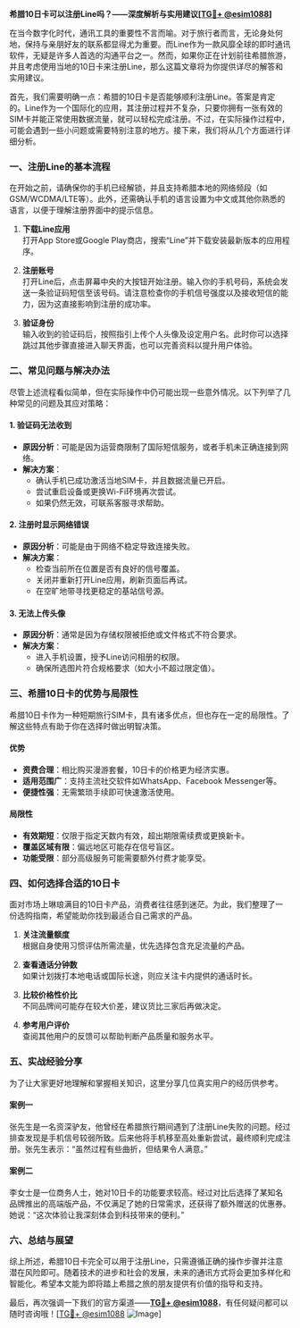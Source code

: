 **希腊10日卡可以注册Line吗？——深度解析与实用建议[[TG💪+ @esim1088](https://t.me/s/esim1088)]**

在当今数字化时代，通讯工具的重要性不言而喻。对于旅行者而言，无论身处何地，保持与亲朋好友的联系都显得尤为重要。而Line作为一款风靡全球的即时通讯软件，无疑是许多人首选的沟通平台之一。然而，如果你正在计划前往希腊旅游，并且考虑使用当地的10日卡来注册Line，那么这篇文章将为你提供详尽的解答和实用建议。

首先，我们需要明确一点：希腊的10日卡是否能够顺利注册Line。答案是肯定的。Line作为一个国际化的应用，其注册过程并不复杂，只要你拥有一张有效的SIM卡并能正常使用数据流量，就可以轻松完成注册。不过，在实际操作过程中，可能会遇到一些小问题或需要特别注意的地方。接下来，我们将从几个方面进行详细分析。

### **一、注册Line的基本流程**
在开始之前，请确保你的手机已经解锁，并且支持希腊本地的网络频段（如GSM/WCDMA/LTE等）。此外，还需确认手机的语言设置为中文或其他你熟悉的语言，以便于理解注册界面中的提示信息。

1. **下载Line应用**  
   打开App Store或Google Play商店，搜索“Line”并下载安装最新版本的应用程序。
   
2. **注册账号**  
   打开Line后，点击屏幕中央的大按钮开始注册。输入你的手机号码，系统会发送一条验证码短信至该号码。请注意检查你的手机信号强度以及接收短信的能力，因为这直接影响到注册的成功率。

3. **验证身份**  
   输入收到的验证码后，按照指引上传个人头像及设定用户名。此时你可以选择跳过其他步骤直接进入聊天界面，也可以完善资料以提升用户体验。

### **二、常见问题与解决办法**
尽管上述流程看似简单，但在实际操作中仍可能出现一些意外情况。以下列举了几种常见的问题及其应对策略：

#### **1. 验证码无法收到**
   - **原因分析**：可能是因为运营商限制了国际短信服务，或者手机未正确连接到网络。
   - **解决方案**：
     - 确认手机已成功激活当地SIM卡，并且数据流量已开启。
     - 尝试重启设备或更换Wi-Fi环境再次尝试。
     - 如果仍然无效，可联系客服寻求帮助。

#### **2. 注册时显示网络错误**
   - **原因分析**：可能是由于网络不稳定导致连接失败。
   - **解决方案**：
     - 检查当前所在位置是否有良好的信号覆盖。
     - 关闭并重新打开Line应用，刷新页面后再试。
     - 在空旷地带寻找更稳定的基站信号源。

#### **3. 无法上传头像**
   - **原因分析**：通常是因为存储权限被拒绝或文件格式不符合要求。
   - **解决方案**：
     - 进入手机设置，授予Line访问相册的权限。
     - 确保所选图片符合规格要求（如大小不超过限定值）。

### **三、希腊10日卡的优势与局限性**
希腊10日卡作为一种短期旅行SIM卡，具有诸多优点，但也存在一定的局限性。了解这些特点有助于你在选择时做出明智决策。

#### **优势**
- **资费合理**：相比购买漫游套餐，10日卡的价格更为经济实惠。
- **适用范围广**：支持主流社交软件如WhatsApp、Facebook Messenger等。
- **便捷性强**：无需繁琐手续即可快速激活使用。

#### **局限性**
- **有效期短**：仅限于指定天数内有效，超出期限需续费或更换新卡。
- **覆盖区域有限**：偏远地区可能存在信号盲区。
- **功能受限**：部分高级服务可能需要额外付费才能享受。

### **四、如何选择合适的10日卡**
面对市场上琳琅满目的10日卡产品，消费者往往感到迷茫。为此，我们整理了一份选购指南，希望能助你找到最适合自己需求的产品。

1. **关注流量额度**  
   根据自身使用习惯评估所需流量，优先选择包含充足流量的产品。

2. **查看通话分钟数**  
   如果计划拨打本地电话或国际长途，则应关注卡内提供的通话时长。

3. **比较价格性价比**  
   不同品牌间可能存在较大价差，建议货比三家后再做决定。

4. **参考用户评价**  
   查阅其他用户的反馈可以帮助判断产品质量和服务水平。

### **五、实战经验分享**
为了让大家更好地理解和掌握相关知识，这里分享几位真实用户的经历供参考。

#### **案例一**
张先生是一名资深驴友，他曾经在希腊旅行期间遇到了注册Line失败的问题。经过排查发现是手机信号较弱所致。后来他将手机移至高处重新尝试，最终顺利完成注册。张先生表示：“虽然过程有些曲折，但结果令人满意。”

#### **案例二**
李女士是一位商务人士，她对10日卡的功能要求较高。经过对比后选择了某知名品牌推出的高端版产品，不仅满足了她的日常需求，还获得了额外赠送的优惠券。她说：“这次体验让我深刻体会到科技带来的便利。”

### **六、总结与展望**
综上所述，希腊10日卡完全可以用于注册Line，只需遵循正确的操作步骤并注意潜在风险即可。随着技术的进步和社会的发展，未来的通讯方式将会更加多样化和智能化。希望本文能为即将踏上希腊之旅的朋友提供有价值的指导和支持。

最后，再次强调一下我们的官方渠道——**[TG💪+ @esim1088](https://t.me/s/esim1088)**，有任何疑问都可以随时咨询哦！[[TG💪+ @esim1088](https://t.me/s/esim1088) ![Image](https://i.postimg.cc/4NQfJmqS/Snipaste-2025-05-13-00-14-12.png)]
